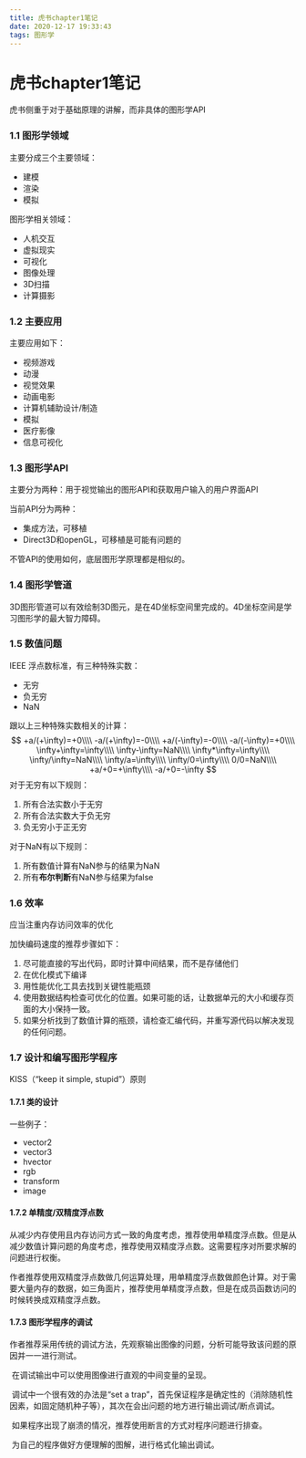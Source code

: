 ```yaml
---
title: 虎书chapter1笔记
date: 2020-12-17 19:33:43
tags: 图形学
---
```


<escape><!--more--></escape>

# 虎书chapter1笔记

虎书侧重于对于基础原理的讲解，而非具体的图形学API

### 1.1 图形学领域

主要分成三个主要领域：

- 建模
- 渲染
- 模拟

图形学相关领域：

- 人机交互
- 虚拟现实
- 可视化
- 图像处理
- 3D扫描
- 计算摄影

### 1.2 主要应用

主要应用如下：

- 视频游戏
- 动漫
- 视觉效果
- 动画电影
- 计算机辅助设计/制造
- 模拟
- 医疗影像
- 信息可视化

### 1.3 图形学API

主要分为两种：用于视觉输出的图形API和获取用户输入的用户界面API

当前API分为两种：

- 集成方法，可移植
- Direct3D和openGL，可移植是可能有问题的

不管API的使用如何，底层图形学原理都是相似的。

### 1.4 图形学管道

​	3D图形管道可以有效绘制3D图元，是在4D坐标空间里完成的。4D坐标空间是学习图形学的最大智力障碍。

### 1.5 数值问题

IEEE 浮点数标准，有三种特殊实数：

- 无穷
- 负无穷
- NaN

跟以上三种特殊实数相关的计算：
$$
+a/(+\infty)=+0\\\\
-a/(+\infty)=-0\\\\
+a/(-\infty)=-0\\\\
-a/(-\infty)=+0\\\\
\infty+\infty=\infty\\\\
\infty-\infty=NaN\\\\
\infty*\infty=\infty\\\\
\infty/\infty=NaN\\\\
\infty/a=\infty\\\\
\infty/0=\infty\\\\
0/0=NaN\\\\
+a/+0=+\infty\\\\
-a/+0=-\infty
$$
对于无穷有以下规则：

1. 所有合法实数小于无穷
2. 所有合法实数大于负无穷
3. 负无穷小于正无穷

对于NaN有以下规则：

1. 所有数值计算有NaN参与的结果为NaN
2. 所有**布尔判断**有NaN参与结果为false

### 1.6 效率

应当注重内存访问效率的优化

加快编码速度的推荐步骤如下：

1. 尽可能直接的写出代码，即时计算中间结果，而不是存储他们
2. 在优化模式下编译
3. 用性能优化工具去找到关键性能瓶颈
4. 使用数据结构检查可优化的位置。如果可能的话，让数据单元的大小和缓存页面的大小保持一致。
5. 如果分析找到了数值计算的瓶颈，请检查汇编代码，并重写源代码以解决发现的任何问题。

### 1.7 设计和编写图形学程序

KISS（“keep it simple, stupid”）原则

#### 1.7.1 类的设计

一些例子：

- vector2
- vector3
- hvector
- rgb
- transform
- image

#### 1.7.2 单精度/双精度浮点数

​	从减少内存使用且内存访问方式一致的角度考虑，推荐使用单精度浮点数。但是从减少数值计算问题的角度考虑，推荐使用双精度浮点数。这需要程序对所要求解的问题进行权衡。

​	作者推荐使用双精度浮点数做几何运算处理，用单精度浮点数做颜色计算。对于需要大量内存的数据，如三角面片，推荐使用单精度浮点数，但是在成员函数访问的时候转换成双精度浮点数。

#### 1.7.3 图形学程序的调试

​	作者推荐采用传统的调试方法，先观察输出图像的问题，分析可能导致该问题的原因并一一进行测试。

​	在调试输出中可以使用图像进行直观的中间变量的呈现。

​	调试中一个很有效的办法是“set a trap”，首先保证程序是确定性的（消除随机性因素，如固定随机种子等），其次在会出问题的地方进行输出调试/断点调试。

​	如果程序出现了崩溃的情况，推荐使用断言的方式对程序问题进行排查。

​	为自己的程序做好方便理解的图解，进行格式化输出调试。

#### 





